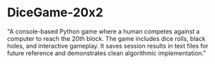 # DiceGame-20x2
"A console-based Python game where a human competes against a computer to reach the 20th block. The game includes dice rolls, black holes, and interactive gameplay. It saves session results in text files for future reference and demonstrates clean algorithmic implementation."
